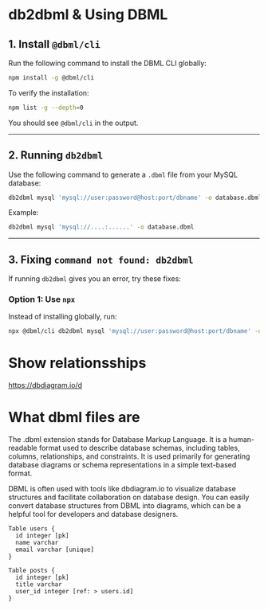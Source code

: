 # db2dbml & Using DBML

## 1. Install `@dbml/cli`

Run the following command to install the DBML CLI globally:

```sh
npm install -g @dbml/cli
```

To verify the installation:

```sh
npm list -g --depth=0
```

You should see `@dbml/cli` in the output.

---

## 2. Running `db2dbml`

Use the following command to generate a `.dbml` file from your MySQL database:

```sh
db2dbml mysql 'mysql://user:password@host:port/dbname' -o database.dbml
```

Example:

```sh
db2dbml mysql 'mysql://....:......' -o database.dbml
```

---

## 3. Fixing `command not found: db2dbml`

If running `db2dbml` gives you an error, try these fixes:

### Option 1: Use `npx`

Instead of installing globally, run:

```sh
npx @dbml/cli db2dbml mysql 'mysql://user:password@host:port/dbname' -o database.dbml
```

# Show relationsships

https://dbdiagram.io/d

# What dbml files are

The .dbml extension stands for Database Markup Language. It is a human-readable format used to describe database schemas, including tables, columns, relationships, and constraints. It is used primarily for generating database diagrams or schema representations in a simple text-based format.

DBML is often used with tools like dbdiagram.io to visualize database structures and facilitate collaboration on database design. You can easily convert database structures from DBML into diagrams, which can be a helpful tool for developers and database designers.

```
Table users {
  id integer [pk]
  name varchar
  email varchar [unique]
}

Table posts {
  id integer [pk]
  title varchar
  user_id integer [ref: > users.id]
}
```
